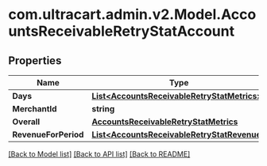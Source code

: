 
# com.ultracart.admin.v2.Model.AccountsReceivableRetryStatAccount

## Properties

Name | Type | Description | Notes
------------ | ------------- | ------------- | -------------
**Days** | [**List&lt;AccountsReceivableRetryStatMetrics&gt;**](AccountsReceivableRetryStatMetrics.md) |  | [optional] 
**MerchantId** | **string** |  | [optional] 
**Overall** | [**AccountsReceivableRetryStatMetrics**](AccountsReceivableRetryStatMetrics.md) |  | [optional] 
**RevenueForPeriod** | [**List&lt;AccountsReceivableRetryStatRevenue&gt;**](AccountsReceivableRetryStatRevenue.md) |  | [optional] 

[[Back to Model list]](../README.md#documentation-for-models)
[[Back to API list]](../README.md#documentation-for-api-endpoints)
[[Back to README]](../README.md)

